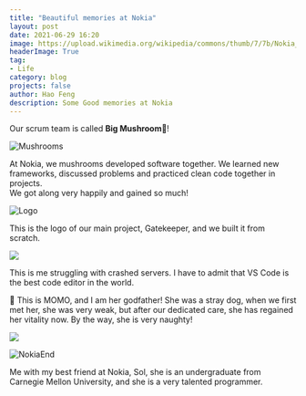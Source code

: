 ```yaml
---
title: "Beautiful memories at Nokia"
layout: post
date: 2021-06-29 16:20
image: https://upload.wikimedia.org/wikipedia/commons/thumb/7/7b/Nokia_Connecting_People.svg/548px-Nokia_Connecting_People.svg.png
headerImage: True
tag:
- Life
category: blog
projects: false
author: Hao Feng
description: Some Good memories at Nokia
---
```


Our scrum team is called **Big Mushroom**&#127812;!  

![Mushrooms]({{site.url}}/assets/images/nokia/mushrooms.jpg)

At Nokia, we mushrooms developed software together. We learned new frameworks, discussed problems and practiced clean code together in projects.  
We got along very happily and gained so much!

![Logo]({{site.url}}/assets/images/logoV13.jpg)

This is the logo of our main project, Gatekeeper, and we built it from scratch.

<div class="side-by-side">
    <div class="toleft">
        <img class="image" src="{{site.url}}/assets/images/nokia/me.jpg">
    </div>
    <div class="toright">
        <p>This is me struggling with crashed servers. I have to admit that VS Code is the best code editor in the world.</p>
    </div>
</div>

<div class="side-by-side">
    <div class="toleft">
        <p>&#128054; This is MOMO, and I am her godfather! She was a stray dog, when we first met her, she was very weak, but after our dedicated care, she has regained her vitality now. By the way, she is very naughty!</p>
    </div>
    <div class="toright">
        <img class="image" src="{{site.url}}/assets/images/nokia/momo.jpg">
    </div>
</div>

![NokiaEnd]({{site.url}}/assets/images/nokia/nokiaend.jpg)

Me with my best friend at Nokia, Sol, she is an undergraduate from Carnegie Mellon University, and she is a very talented programmer.

